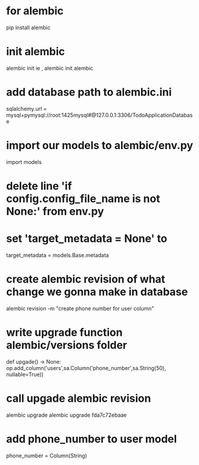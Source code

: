 # for alembic
pip install alembic


# init alembic
alembic init <alembic env name> ie , alembic init alembic


# add database path to alembic.ini
sqlalchemy.url = mysql+pymysql://root:1425mysql#@127.0.0.1:3306/TodoApplicationDatabase

# import our models to alembic/env.py
import models


# delete line 'if config.config_file_name is not None:' from env.py


# set 'target_metadata = None' to
target_metadata = models.Base.metadata



# create alembic revision of what change we gonna make in database
alembic revision -m "create phone number for user column"

# write upgrade function alembic/versions folder
def upgade() -> None:
    op.add_column('users',sa.Column('phone_number',sa.String(50), nullable=True))

# call upgade alembic revision
alembic upgrade <revisionId>
alembic upgrade fda7c72ebaae

# add phone_number to user model
phone_number = Column(String)

